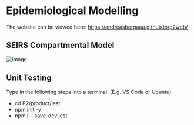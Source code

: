# Epidemiological Modelling
The website can be viewed here: https://andreasborgaau.github.io/p2web/

## SEIRS Compartmental Model
![image](https://user-images.githubusercontent.com/72602768/119241619-222fb480-bb58-11eb-9177-ada74715dcfb.png)


## Unit Testing
Type in the following steps into a terminal. (E.g. VS Code or Ubuntu).
* cd P2/product/jest
* npm init -y
* npm i --save-dev jest
